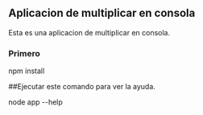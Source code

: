 ## Aplicacion de multiplicar en consola

Esta es una aplicacion de multiplicar en consola.

### Primero

npm install

##Ejecutar este comando para ver la ayuda.

node app --help
